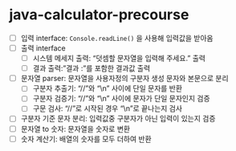 # java-calculator-precourse
- [ ]  입력 interface:  `Console.readLine()` 을 사용해 입력값을 받아옴
- [ ]  출력 interface
    - [ ]  시스템 메세지 출력: “덧셈할 문자열을 입력해 주세요.” 출력
    - [ ]  결과 출력:”결과 :”를 포함한 결과값 출력
- [ ]  문자열 parser: 문자열을 사용자정의 구분자 생성 문자와 본문으로 분리
    - [ ]  구분자 추출기: “//”와 “\n” 사이에 단일 문자를 반환
    - [ ]  구분자 검증기: “//”와 “\n” 사이에 문자가 단일 문자인지 검증
    - [ ]  구문 검사: “//”로 시작된 경우 “\n”로 끝나는지 검사
- [ ]  구분자 기준 문자 분리: 입력값중 구분자가 아닌 입력이 있는지 검증
- [ ]  문자열 to 숫자: 문자열을 숫자로 변환
- [ ]  숫자 계산기: 배열의 숫자를 모두 더하여 반환
